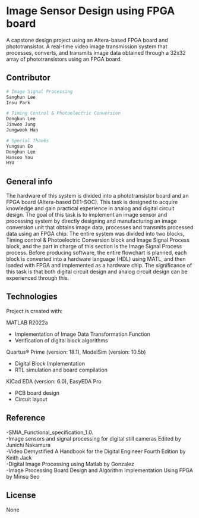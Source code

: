 # Image Sensor Design using FPGA board

A capstone design project using an Altera-based FPGA board and phototransistor. A real-time video image transmission system that processes, converts, and transmits image data obtained through a 32x32 array of phototransistors using an FPGA board.


## Contributor

```python
# Image Signal Processing
Sanghun Lee
Insu Park

# Timing Control & Photoelectric Conversion
Dongkun Lee
Jinwoo Jung
Jungwook Han

# Special Thanks
Yungsun Eo
Donghun Lee
Hansoo You
HYU
```

## General info

The hardware of this system is divided into a phototransistor board and an FPGA board (Altera-based DE1-SOC). This task is designed to acquire knowledge and gain practical experience in analog and digital circuit design. The goal of this task is to implement an image sensor and processing system by directly designing and manufacturing an image conversion unit that obtains image data, processes and transmits processed data using an FPGA chip. The entire system was divided into two blocks, Timing control & Photoelectric Conversion block and Image Signal Process block, and the part in charge of this section is the Image Signal Process process. Before producing software, the entire flowchart is planned, each block is converted into a hardware language (HDL) using MATL, and then loaded with FPGA and implemented as a hardware chip. The significance of this task is that both digital circuit design and analog circuit design can be experienced through this.

## Technologies
Project is created with:  

MATLAB R2022a  
* Implementation of Image Data Transformation Function 
 * Verification of digital block algorithms 

Quartus® Prime (version: 18.1), ModelSim (version: 10.5b)  
* Digital Block Implementation 
 * RTL simulation and board compilation
    
KiCad EDA (version: 6.0), EasyEDA Pro  
* PCB board design 
 * Circuit layout

## Reference

-SMIA_Functional_specification_1.0.  
-Image sensors and signal processing for digital still cameras Edited by Junichi Nakamura   
-Video Demystified A Handbook for the Digital Engineer Fourth Edition by Keith Jack  
-Digital Image Processing using Matlab by Gonzalez  
-Image Processing Board Design and Algorithm Implementation Using FPGA by Minsu Seo

## License

None

